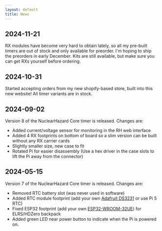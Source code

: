 ```yaml
---
layout: default
title: News
---
```


## 2024-11-21
RX modules have become very hard to obtain lately, so all my pre-built timers are out of stock and only available for preorder. I'm hoping to ship the preorders in early December. Kits are still available, but make sure you can get RXs yourself before ordering.

## 2024-10-31
Started accepting orders from my new shopify-based store, built into this new website! All timer variants are in stock.

## 2024-09-02
Version 8 of the NuclearHazard Core timer is released. Changes are:
- Added current/voltage sensor for monitoring in the RH web interface
- Added 4 RX footprints on bottom of board so a slim version can be built without any RX carrier cards
- Slightly smaller size, new case to fit
- Rotated Pi for easier disassembly (Use a hex driver in the case slots to lift the Pi away from the connector)

## 2024-05-15
Version 7 of the NuclearHazard Core timer is released. Changes are:
- Removed RTC battery slot (was never used in software)
- Added RTC module footprint (add your own <a href="https://www.adafruit.com/product/3013" target="_blank">Adafruit DS3231</a> or use Pi 5 RTC)
- Fixed ESP32 footprint (add your own <a href="https://www.digikey.com/en/products/detail/espressif-systems/ESP32-WROOM-32UE-N16/11613145" target="_blank">ESP32-WROOM-32UE</a>) for ELRS/HDZero backpack
- Added green LED near power button to indicate when the Pi is powered on.